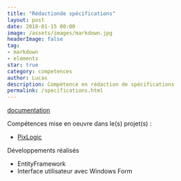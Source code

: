 ```yaml
---
title: "Rédactionde spécifications"
layout: post
date: 2018-01-15 00:00
image: /assets/images/markdown.jpg
headerImage: false
tag:
- markdown
- elements
star: true
category: competences
author: Lucas
description: Compétence en rédaction de spécifications
permalink: /specifications.html
---
```



[documentation](https://www.google.fr/url?sa=t&rct=j&q=&esrc=s&source=web&cd=9&cad=rja&uact=8&ved=0ahUKEwjqwLn2i9_YAhUJxRQKHUdvArUQFghjMAg&url=https%3A%2F%2Fdocs.microsoft.com%2Ffr-fr%2Fdotnet%2Fcsharp%2F&usg=AOvVaw24rMfLOp9I0GOl0SJ8mDuC)

Compétences mise en oeuvre dans le(s) projet(s) :

- [PixLogic]({{site.url}}/myportfolio/PixLogic)

Développements réalisés
- EntityFramework
- Interface utilisateur avec Windows Form
